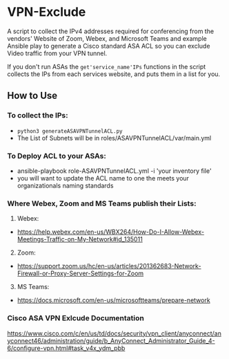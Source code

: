 # VPN-Exclude

A script to collect the IPv4 addresses required for conferencing from the vendors' Website of Zoom, Webex, and Microsoft Teams and example Ansible play to generate a Cisco standard ASA ACL so you can exclude Video traffic from your VPN tunnel.

If you don't run ASAs the `get'service_name'IPs` functions in the script collects the IPs from each services website, and puts them in a list for you.

## How to Use

### To collect the IPs: 
* `python3 generateASAVPNTunnelACL.py`
* The List of Subnets will be in roles/ASAVPNTunnelACL/var/main.yml

### To Deploy ACL to your ASAs:
* ansible-playbook role-ASAVPNTunnelACL.yml -i 'your inventory file'
* you will want to update the ACL name to one the meets your organizationals naming standards

### Where Webex, Zoom and MS Teams publish their Lists:
1. Webex:
* https://help.webex.com/en-us/WBX264/How-Do-I-Allow-Webex-Meetings-Traffic-on-My-Network#id_135011

2. Zoom:
* https://support.zoom.us/hc/en-us/articles/201362683-Network-Firewall-or-Proxy-Server-Settings-for-Zoom

3. MS Teams:
* https://docs.microsoft.com/en-us/microsoftteams/prepare-network

### Cisco ASA VPN Exlcude Documentation
https://www.cisco.com/c/en/us/td/docs/security/vpn_client/anyconnect/anyconnect46/administration/guide/b_AnyConnect_Administrator_Guide_4-6/configure-vpn.html#task_v4x_ydm_pbb
